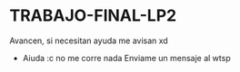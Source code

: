 # TRABAJO-FINAL-LP2
Avancen, si necesitan ayuda me avisan xd
  - Aiuda :c no me corre nada
Enviame un mensaje al wtsp

